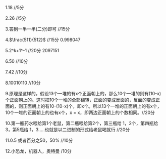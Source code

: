 1.18   //5分

2.26    //5分

3.答到一半一半(二分)即可   //15分

4.$\frac{511}{512}$  //15分  0.998047

5.2^k+1^-1 //20分 2097151

6.50  //10分

7.42   //10分

8.10010110   //10分

9.原理是这样的，假设13个一堆的有x个正面朝上的，那么10个一堆的则有(10-x)个正面朝上的。这时把10个一堆的全部翻转，正面的变成反面的，反面的变成正面的，则正面朝上的有10-(10-x)个，即x个。所以13个一堆的正面朝上的有x个，10个一堆的正面朝上的也有x个，x = x，即两边正面朝上的个数相同。//20分



10.第一瓶药水喂给第1个老鼠，第二瓶喂给第2个，第三瓶给 1，2个，第四瓶给 3，第5瓶给 1，3.....也就是以二进制的形式给老鼠喝就行  //20分

11.0.5 或者百分之50，50%  //10分

12.小恐龙，机器人，奥特曼  /10分

